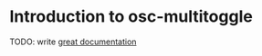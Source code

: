 # Introduction to osc-multitoggle

TODO: write [great documentation](http://jacobian.org/writing/great-documentation/what-to-write/)
